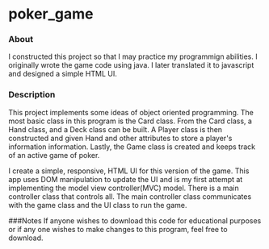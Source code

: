 # poker_game

### About
I constructed this project so that I may practice my programmign abilities. I originally wrote the game code using java. I later translated it to javascript and designed
a simple HTML UI.

### Description
This project implements some ideas of object oriented programming. The most basic class in this program is the Card class. From the Card class, a Hand class, and a Deck class 
can be built. A Player class is then constructed and given Hand and other attributes to store a player's information information. Lastly, the Game class is created and 
keeps track of an active game of poker. 

I create a simple, responsive, HTML UI for this version of the game. This app uses DOM manipulation to update the UI and is my first attempt at implementing the model view 
controller(MVC) model. There is a main controller class that controls all. The main controller class communicates with the game class and the UI class to run the game.

###Notes
If anyone wishes to download this code for educational purposes or if any one wishes to make changes to this program, feel free to download.
